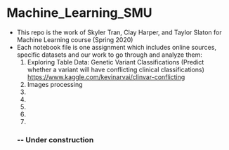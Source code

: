 # Machine_Learning_SMU
- This repo is the work of Skyler Tran, Clay Harper, and Taylor Slaton for Machine Learning course (Spring 2020)
- Each notebook file is one assignment which includes online sources, specific datasets and our work to go through and analyze them: 
  1. Exploring Table Data: Genetic Variant Classifications (Predict whether a variant will have conflicting clinical classifications)
    https://www.kaggle.com/kevinarvai/clinvar-conflicting
  2. Images processing
  3.
  4.
  5.
  6.
  7.
  ### -- Under construction
